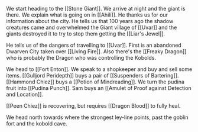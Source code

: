 We start heading to the [[Stone Giant]]. We arrive at night and the giant is there. We explain what is going on in [[Ahili]]. He thanks us for our information about the city. He tells us that 100 years ago the shadow creatures came and overwhelmed the Giant village of [[Uvar]] and the giants destroyed it to try to stop them getting the [[Liar's Jewel]]. 

He tells us of the dangers of travelling to [[Uvar]]. First is an abandoned Dwarven City taken over [[Living Fire]].  Also there's the [[Freaky Dragon]] who is probably the Dragon who was controlling the Kobolds.  

We head to [[Fort Enton]]. We speak to a shopkeeper and buy and sell some items. [[Gulljord Peridepth]] buys a pair of [[Suspenders of Bartering]]. [[Hammond Chiez]] buys a [[Potion of Mindreading]]. We turn the pudina fruit into [[Pudina Punch]]. Sam buys an [[Amulet of Proof against Detection and Location]]. 

[[Peen Chiez]] is recovering, but requires [[Dragon Blood]] to fully heal. 

We head north towards where the strongest ley-line points, past the goblin fort and the kobold cave.